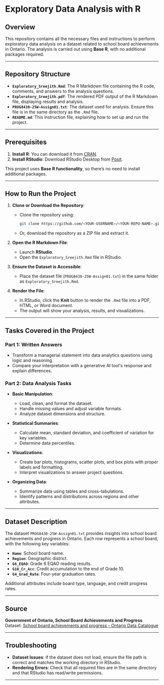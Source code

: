 # Exploratory Data Analysis with R

## Overview
This repository contains all the necessary files and instructions to perform exploratory data analysis on a dataset related to school board achievements in Ontario. The analysis is carried out using **Base R**, with no additional packages required.

---

## Repository Structure
- **`Exploratory_Sreejith.Rmd`**: The R Markdown file containing the R code, comments, and answers to the analysis questions.
- **`Exploratory_Sreejith.pdf`**: The rendered PDF output of the R Markdown file, displaying results and analysis.
- **`PROG8430-25W-Assign01.txt`**: The dataset used for analysis. Ensure this file is in the same directory as the `.Rmd` file.
- **`README.md`**: This instruction file, explaining how to set up and run the project.

---

## Prerequisites

1. **Install R**: You can download it from [CRAN](https://cran.r-project.org/).
2. **Install RStudio**: Download RStudio Desktop from [Posit](https://posit.co/download/rstudio-desktop/).

This project uses **Base R functionality**, so there’s no need to install additional packages.

---

## How to Run the Project

1. **Clone or Download the Repository**:
   - Clone the repository using:
     ```bash
     git clone https://github.com/<YOUR-USERNAME>/<YOUR-REPO-NAME>.git
     ```
   - Or, download the repository as a ZIP file and extract it.

2. **Open the R Markdown File**:
   - Launch **RStudio**.
   - Open the `Exploratory_Sreejith.Rmd` file in RStudio.

3. **Ensure the Dataset is Accessible**:
   - Place the dataset file (`PROG8430-25W-Assign01.txt`) in the same folder as `Exploratory_Sreejith.Rmd`.

4. **Render the File**:
   - In RStudio, click the **Knit** button to render the `.Rmd` file into a PDF, HTML, or Word document.
   - The output will show your analysis, results, and visualizations.

---

## Tasks Covered in the Project

### Part 1: Written Answers
- Transform a managerial statement into data analytics questions using logic and reasoning.
- Compare your interpretation with a generative AI tool's response and explain differences.

### Part 2: Data Analysis Tasks
- **Basic Manipulation**:
  - Load, clean, and format the dataset.
  - Handle missing values and adjust variable formats.
  - Analyze dataset dimensions and structure.

- **Statistical Summaries**:
  - Calculate mean, standard deviation, and coefficient of variation for key variables.
  - Determine data percentiles.

- **Visualizations**:
  - Create bar plots, histograms, scatter plots, and box plots with proper labels and formatting.
  - Interpret visualizations to answer project questions.

- **Organizing Data**:
  - Summarize data using tables and cross-tabulations.
  - Identify patterns and distributions across regions and other attributes.

---

## Dataset Description

The dataset `PROG8430-25W-Assign01.txt` provides insights into school board achievements and progress in Ontario. Each row represents a school board, with the following key variables:

- **`Name`**: School board name.
- **`Region`**: Geographic district.
- **`G6_EQAO`**: Grade 6 EQAO reading results.
- **`G10_Cr_Acc`**: Credit accumulation to the end of Grade 10.
- **`G4_Grad_Rate`**: Four-year graduation rates.

Additional attributes include board type, language, and credit progress rates.

---

## Source

**Government of Ontario, School Board Achievements and Progress**  
Dataset: [School board achievements and progress - Ontario Data Catalogue](https://data.ontario.ca/dataset/school-board-achievements-and-progress)

---


## Troubleshooting

- **Dataset Issues**: If the dataset does not load, ensure the file path is correct and matches the working directory in RStudio.
- **Rendering Errors**: Check that all required files are in the same directory and that RStudio has read/write permissions.

---


